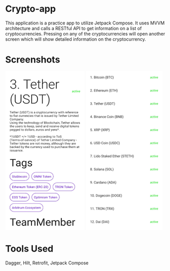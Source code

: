 # Crypto-app

This application is a practice app to utilize Jetpack Compose. It uses MVVM architecture and calls a RESTful API to get information on a list of cryptocurrencies. Pressing on any of the cryptocurrencies will open another screen which will show detailed information on the cryptocurrency.


# Screenshots
<img src="https://github.com/abdulmoeed11/Crypto-app/blob/main/crypto-2.jpg?raw=true" alt="CryptoInfo" width="250" height="500" /> 
<img src="https://github.com/abdulmoeed11/Crypto-app/blob/main/crypto-1.jpg?raw=true" alt="CryptoList width="250" height="500" /> 

# Tools Used
Dagger, Hilt, Retrofit, Jetpack Compose
